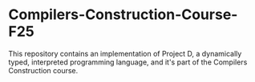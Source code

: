 # Compilers-Construction-Course-F25
This repository contains an implementation of Project D, a dynamically typed, interpreted programming language, and it's part of the Compilers Construction  course.
